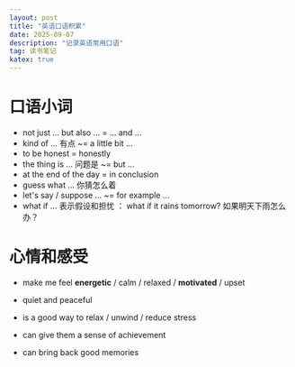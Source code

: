 ```yaml
---
layout: post
title: "英语口语积累"
date: 2025-09-07
description: "记录英语常用口语"
tag: 读书笔记
katex: true
---
```


# 口语小词

- not just ... but also ... = ... and ... 
- kind of ... 有点 ~= a little bit ...
- to be honest = honestly 
- the thing is ...  问题是 ~=  but ...  
- at the end of the day = in conclusion 
- guess what ... 你猜怎么着
- let's say / suppose ... ~= for example ...
- what if ... 表示假设和担忧 ： what if it rains tomorrow? 如果明天下雨怎么办？

# 心情和感受

- make me feel  **energetic** / calm / relaxed / **motivated** / upset 

- quiet and peaceful

- is a good way to relax / unwind  / reduce stress

- can give them a sense of achievement

- can bring back good memories

  
